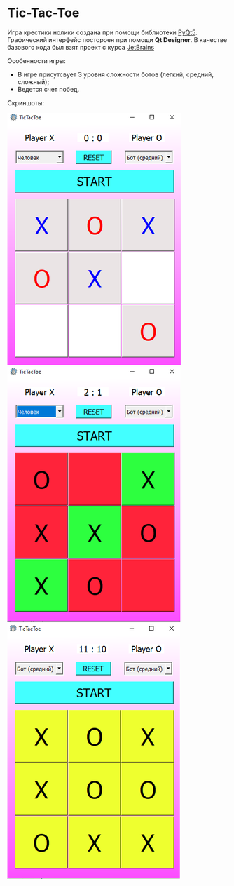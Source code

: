 # Tic-Tac-Toe
Игра крестики нолики создана при помощи библиотеки [PyQt5](https://www.riverbankcomputing.com/static/Docs/PyQt5/). Графический интерфейс постороен при помощи **Qt Designer**.
В качестве базового кода был взят проект с курса [JetBrains](https://www.jetbrains.com/ru-ru/academy/)

Особенности игры:
+ В игре присутсвует 3 уровня сложности ботов (легкий, средний, сложный);
+ Ведется счет побед.

Скриншоты:

![1](ScreenShots/sc1.png)
![2](ScreenShots/sc2.png)
![3](ScreenShots/sc3.png)
